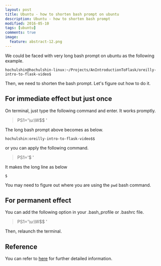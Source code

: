 ```yaml
---
layout: post
title: Ubuntu - how to shorten bash prompt on ubuntu
description: Ubuntu - how to shorten bash prompt
modified: 2016-05-10
tags: [ubuntu]
comments: true
image:
  feature: abstract-12.png
---
```

We could be faced with very long bash prompt on ubuntu as the following example.

```
hochulshin@hochulshin-linux:~/Projects/AnIntroductionToFlask/oreilly-intro-to-flask-video$ 
```

Then, we need to shorten the bash prompt. Let's figure out how to do it.


## For immediate effect but just once

On terminal, just type the following command and enter. It works promptly.

> PS1='\u:\W\$$ '

The long bash prompt above becomes as below.

```
hochulshin:oreilly-intro-to-flask-video$$ 
```

or you can apply the following command.

> PS1='$ '

It makes the long line as below

```
$
```

You may need to figure out where you are using the `pwd` bash command.

## For permanent effect

You can add the following option in your .bash_profile or .bashrc file.

> PS1='\u:\W\$$ '

Then, relaunch the terminal.

## Reference

You can refer to [here](http://www.linuxselfhelp.com/howtos/Bash-Prompt/Bash-Prompt-HOWTO-2.html) for further detailed information.
